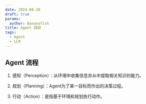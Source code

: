 ```yaml
---
date: 2024-08-28
draft: true
params:
  author: Bananafish
title: Agent 调研
tags:
  - Agent
  - LLM
---
```

## Agent 流程

1. 感知（Perception）：从环境中收集信息并从中提取相关知识的能力。
    
2. 规划（Planning）：Agent为了某一目标而作出的决策过程。
    
3. 行动（Action）：是指基于环境和规划执行动作。